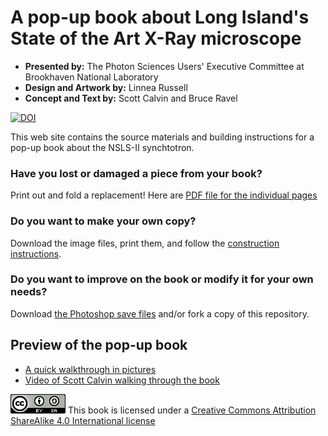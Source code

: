 # A pop-up book about Long Island's State of the Art X-Ray microscope

 * **Presented by:** The Photon Sciences Users' Executive Committee at Brookhaven National Laboratory
 * **Design and Artwork by:** Linnea Russell
 * **Concept and Text by:** Scott Calvin and Bruce Ravel

[![DOI](https://zenodo.org/badge/15446/bruceravel/synchrotron_pop_up_book.svg)](https://zenodo.org/badge/latestdoi/15446/bruceravel/synchrotron_pop_up_book)


This web site contains the source materials and building instructions
for a pop-up book about the NSLS-II synchtotron.

### Have you lost or damaged a piece from your book?

Print out and fold a replacement!  Here are [PDF file for the individual pages](https://github.com/bruceravel/synchrotron_pop_up_book/blob/master/pages.md)

### Do you want to make your own copy?

Download the image files, print them, and follow the
[construction instructions](https://github.com/bruceravel/synchrotron_pop_up_book/blob/master/instructions.md).

### Do you want to improve on the book or modify it for your own needs?

Download
[the Photoshop save files](https://github.com/bruceravel/synchrotron_pop_up_book/blob/master/photoshop.md) and/or fork a copy of this repository.

## Preview of the pop-up book

 * [A quick walkthrough in pictures](https://github.com/bruceravel/synchrotron_pop_up_book/blob/master/walkthrough.md)
 * [Video of Scott Calvin walking through the book](http://youtu.be/Q1fkeMXME_0)

![CC BY-SA 4.0](88x31.png)
This book is licensed under a [Creative Commons Attribution ShareAlike 4.0 International license](http://creativecommons.org/licenses/by-sa/4.0/legalcode)
